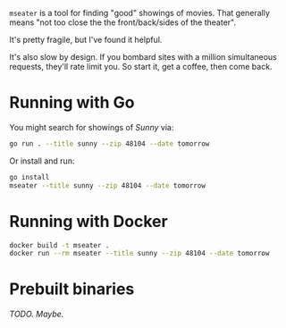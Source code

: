 `mseater` is a tool for finding "good" showings of movies. That generally means
"not too close the the front/back/sides of the theater".

It's pretty fragile, but I've found it helpful.

It's also slow by design. If you bombard sites with a million simultaneous
requests, they'll rate limit you. So start it, get a coffee, then come back.

# Running with Go

You might search for showings of _Sunny_ via:

```bash
go run . --title sunny --zip 48104 --date tomorrow
```

Or install and run:

```bash
go install
mseater --title sunny --zip 48104 --date tomorrow
```

# Running with Docker

```bash
docker build -t mseater .
docker run --rm mseater --title sunny --zip 48104 --date tomorrow
```

# Prebuilt binaries

_TODO. Maybe._
